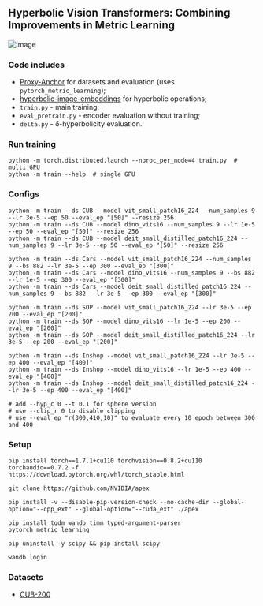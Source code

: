 ## Hyperbolic Vision Transformers: Combining Improvements in Metric Learning

![image](https://github.com/solee0022/cv_hype/assets/126051717/1c266903-3534-4373-9a24-4ea8c2db7834)


### Code includes 
- [Proxy-Anchor](https://github.com/tjddus9597/Proxy-Anchor-CVPR2020) for datasets and evaluation (uses `pytorch_metric_learning`);
- [hyperbolic-image-embeddings](https://github.com/leymir/hyperbolic-image-embeddings) for hyperbolic operations;
- `train.py` - main training;
- `eval_pretrain.py` - encoder evaluation without training;
- `delta.py` - δ-hyperbolicity evaluation.


### Run training
```
python -m torch.distributed.launch --nproc_per_node=4 train.py  # multi GPU
python -m train --help  # single GPU
```

### Configs
```
python -m train --ds CUB --model vit_small_patch16_224 --num_samples 9 --lr 3e-5 --ep 50 --eval_ep "[50]" --resize 256
python -m train --ds CUB --model dino_vits16 --num_samples 9 --lr 1e-5 --ep 50 --eval_ep "[50]" --resize 256
python -m train --ds CUB --model deit_small_distilled_patch16_224 --num_samples 9 --lr 3e-5 --ep 50 --eval_ep "[50]" --resize 256

python -m train --ds Cars --model vit_small_patch16_224 --num_samples 9 --bs 882 --lr 3e-5 --ep 300 --eval_ep "[300]"
python -m train --ds Cars --model dino_vits16 --num_samples 9 --bs 882 --lr 1e-5 --ep 300 --eval_ep "[300]"
python -m train --ds Cars --model deit_small_distilled_patch16_224 --num_samples 9 --bs 882 --lr 3e-5 --ep 300 --eval_ep "[300]"

python -m train --ds SOP --model vit_small_patch16_224 --lr 3e-5 --ep 200 --eval_ep "[200]"
python -m train --ds SOP --model dino_vits16 --lr 1e-5 --ep 200 --eval_ep "[200]"
python -m train --ds SOP --model deit_small_distilled_patch16_224 --lr 3e-5 --ep 200 --eval_ep "[200]"

python -m train --ds Inshop --model vit_small_patch16_224 --lr 3e-5 --ep 400 --eval_ep "[400]"
python -m train --ds Inshop --model dino_vits16 --lr 1e-5 --ep 400 --eval_ep "[400]"
python -m train --ds Inshop --model deit_small_distilled_patch16_224 --lr 3e-5 --ep 400 --eval_ep "[400]"

# add --hyp_c 0 --t 0.1 for sphere version
# use --clip_r 0 to disable clipping
# use --eval_ep "r(300,410,10)" to evaluate every 10 epoch between 300 and 400
```

### Setup
```
pip install torch==1.7.1+cu110 torchvision==0.8.2+cu110 torchaudio==0.7.2 -f https://download.pytorch.org/whl/torch_stable.html

git clone https://github.com/NVIDIA/apex

pip install -v --disable-pip-version-check --no-cache-dir --global-option="--cpp_ext" --global-option="--cuda_ext" ./apex

pip install tqdm wandb timm typed-argument-parser pytorch_metric_learning

pip uninstall -y scipy && pip install scipy

wandb login
```

### Datasets
- [CUB-200](http://www.vision.caltech.edu/visipedia-data/CUB-200-2011/CUB_200_2011.tgz)

